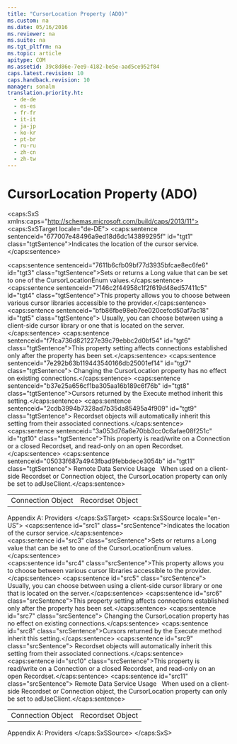 ```yaml
---
title: "CursorLocation Property (ADO)"
ms.custom: na
ms.date: 05/16/2016
ms.reviewer: na
ms.suite: na
ms.tgt_pltfrm: na
ms.topic: article
apitype: COM
ms.assetid: 39c8d86e-7ee9-4182-be5e-aad5ce952f84
caps.latest.revision: 10
caps.handback.revision: 10
manager: sonalm
translation.priority.ht: 
  - de-de
  - es-es
  - fr-fr
  - it-it
  - ja-jp
  - ko-kr
  - pt-br
  - ru-ru
  - zh-cn
  - zh-tw
---
```

# CursorLocation Property (ADO)
<?xml version="1.0" encoding="utf-8"?>
<caps:SxS xmlns:caps="http://schemas.microsoft.com/build/caps/2013/11">
  <caps:SxSTarget locale="de-DE">
    <developerReferenceWithoutSyntaxDocument xsi:schemaLocation="http://ddue.schemas.microsoft.com/authoring/2003/5 http://dduestorage.blob.core.windows.net/ddueschema/developer.xsd" xmlns="http://ddue.schemas.microsoft.com/authoring/2003/5" xmlns:xlink="http://www.w3.org/1999/xlink" xmlns:xsi="http://www.w3.org/2001/XMLSchema-instance">
      <introduction>
        <para>
          <caps:sentence sentenceid="677007e48496a9ed18d6dc143899295f" id="tgt1" class="tgtSentence">Indicates the location of the cursor service.</caps:sentence>
        </para>
      </introduction>
      <section>
        <title>
          <caps:sentence sentenceid="6f253c84dca33d0cd6f1b864ea701e8a" id="tgt2" class="tgtSentence">Settings And Return Values</caps:sentence>
        </title>
        <content>
          <para>
            <caps:sentence sentenceid="7611b6cfb09bf77d3935bfcae8ec6fe6" id="tgt3" class="tgtSentence">Sets or returns a <languageKeyword>Long</languageKeyword> value that can be set to one of the <legacyLink xlink:href="acb255ff-1734-4b70-89bb-aef862b4c63b">CursorLocationEnum</legacyLink> values.</caps:sentence>
          </para>
        </content>
      </section>
      <languageReferenceRemarks>
        <content>
          <para>
            <caps:sentence sentenceid="7146c2f44958c1f2f619d48ed57411c5" id="tgt4" class="tgtSentence">This property allows you to choose between various cursor libraries accessible to the provider.</caps:sentence>
            <caps:sentence sentenceid="bfb86fbe98eb7ee020cefcd50af7ac18" id="tgt5" class="tgtSentence"> Usually, you can choose between using a client-side cursor library or one that is located on the server.</caps:sentence>
          </para>
          <para>
            <caps:sentence sentenceid="f7fca736d821227e39c79ebbc2d0bf54" id="tgt6" class="tgtSentence">This property setting affects connections established only after the property has been set.</caps:sentence>
            <caps:sentence sentenceid="7e292b63b119443540166db25001ef14" id="tgt7" class="tgtSentence"> Changing the <legacyBold>CursorLocation</legacyBold> property has no effect on existing connections.</caps:sentence>
          </para>
          <para>
            <caps:sentence sentenceid="b37e25a656cf1ba305aa16b189c6f76b" id="tgt8" class="tgtSentence">Cursors returned by the <legacyLink xlink:href="03c69320-96b2-4d85-8d49-a13b13e31578">Execute</legacyLink> method inherit this setting.</caps:sentence>
            <caps:sentence sentenceid="2cdb3994b7328ad7b35da85495a4f909" id="tgt9" class="tgtSentence">
              <legacyBold>Recordset</legacyBold> objects will automatically inherit this setting from their associated connections.</caps:sentence>
          </para>
          <para>
            <caps:sentence sentenceid="3a053d76a6e70bb3cc0c6afae08f251c" id="tgt10" class="tgtSentence">This property is read/write on a <legacyLink xlink:href="ef6b1824-5b12-43db-89d7-8f3d13896d4d">Connection</legacyLink> or a closed <legacyLink xlink:href="ede1415f-c3df-4cc5-a05b-2576b2b84b60">Recordset</legacyLink>, and read-only on an open <legacyBold>Recordset</legacyBold>.</caps:sentence>
          </para>
          <alert class="note">
            <para>
              <caps:sentence sentenceid="05033f687a4943fbad9febbdece3054b" id="tgt11" class="tgtSentence"> <legacyBold>Remote Data Service Usage</legacyBold>   When used on a client-side <legacyBold>Recordset</legacyBold> or <legacyBold>Connection</legacyBold> object, the <legacyBold>CursorLocation</legacyBold> property can only be set to <legacyBold>adUseClient</legacyBold>.</caps:sentence>
            </para>
          </alert>
        </content>
      </languageReferenceRemarks>
      <section>
        <title>
          <caps:sentence sentenceid="2f342d3be839cc5b67ae0de7d404b8e6" id="tgt12" class="tgtSentence">Applies To</caps:sentence>
        </title>
        <content>
          <table>
            <tbody>
              <tr>
                <TD>
                  <para>
                    <link xlink:href="ef6b1824-5b12-43db-89d7-8f3d13896d4d">Connection Object</link>
                  </para>
                </TD>
                <TD>
                  <para>
                    <link xlink:href="ede1415f-c3df-4cc5-a05b-2576b2b84b60">Recordset Object</link>
                  </para>
                </TD>
              </tr>
            </tbody>
          </table>
        </content>
      </section>
      <relatedTopics>
        <link xlink:href="e2581b47-b11e-4e1e-b96c-d39c77c5b48a">Appendix A: Providers</link>
      </relatedTopics>
    </developerReferenceWithoutSyntaxDocument>
  </caps:SxSTarget>
  <caps:SxSSource locale="en-US">
    <developerReferenceWithoutSyntaxDocument xsi:schemaLocation="http://ddue.schemas.microsoft.com/authoring/2003/5 http://dduestorage.blob.core.windows.net/ddueschema/developer.xsd" xmlns="http://ddue.schemas.microsoft.com/authoring/2003/5" xmlns:xlink="http://www.w3.org/1999/xlink" xmlns:xsi="http://www.w3.org/2001/XMLSchema-instance">
      <introduction>
        <para>
          <caps:sentence id="src1" class="srcSentence">Indicates the location of the cursor service.</caps:sentence>
        </para>
      </introduction>
      <section>
        <title>
          <caps:sentence id="src2" class="srcSentence">Settings And Return Values</caps:sentence>
        </title>
        <content>
          <para>
            <caps:sentence id="src3" class="srcSentence">Sets or returns a <languageKeyword>Long</languageKeyword> value that can be set to one of the <legacyLink xlink:href="acb255ff-1734-4b70-89bb-aef862b4c63b">CursorLocationEnum</legacyLink> values.</caps:sentence>
          </para>
        </content>
      </section>
      <languageReferenceRemarks>
        <content>
          <para>
            <caps:sentence id="src4" class="srcSentence">This property allows you to choose between various cursor libraries accessible to the provider.</caps:sentence>
            <caps:sentence id="src5" class="srcSentence"> Usually, you can choose between using a client-side cursor library or one that is located on the server.</caps:sentence>
          </para>
          <para>
            <caps:sentence id="src6" class="srcSentence">This property setting affects connections established only after the property has been set.</caps:sentence>
            <caps:sentence id="src7" class="srcSentence"> Changing the <legacyBold>CursorLocation</legacyBold> property has no effect on existing connections.</caps:sentence>
          </para>
          <para>
            <caps:sentence id="src8" class="srcSentence">Cursors returned by the <legacyLink xlink:href="03c69320-96b2-4d85-8d49-a13b13e31578">Execute</legacyLink> method inherit this setting.</caps:sentence>
            <caps:sentence id="src9" class="srcSentence">
              <legacyBold>Recordset</legacyBold> objects will automatically inherit this setting from their associated connections.</caps:sentence>
          </para>
          <para>
            <caps:sentence id="src10" class="srcSentence">This property is read/write on a <legacyLink xlink:href="ef6b1824-5b12-43db-89d7-8f3d13896d4d">Connection</legacyLink> or a closed <legacyLink xlink:href="ede1415f-c3df-4cc5-a05b-2576b2b84b60">Recordset</legacyLink>, and read-only on an open <legacyBold>Recordset</legacyBold>.</caps:sentence>
          </para>
          <alert class="note">
            <para>
              <caps:sentence id="src11" class="srcSentence"> <legacyBold>Remote Data Service Usage</legacyBold>   When used on a client-side <legacyBold>Recordset</legacyBold> or <legacyBold>Connection</legacyBold> object, the <legacyBold>CursorLocation</legacyBold> property can only be set to <legacyBold>adUseClient</legacyBold>.</caps:sentence>
            </para>
          </alert>
        </content>
      </languageReferenceRemarks>
      <section>
        <title>
          <caps:sentence id="src12" class="srcSentence">Applies To</caps:sentence>
        </title>
        <content>
          <table>
            <tbody>
              <tr>
                <TD>
                  <para>
                    <link xlink:href="ef6b1824-5b12-43db-89d7-8f3d13896d4d">Connection Object</link>
                  </para>
                </TD>
                <TD>
                  <para>
                    <link xlink:href="ede1415f-c3df-4cc5-a05b-2576b2b84b60">Recordset Object</link>
                  </para>
                </TD>
              </tr>
            </tbody>
          </table>
        </content>
      </section>
      <relatedTopics>
        <link xlink:href="e2581b47-b11e-4e1e-b96c-d39c77c5b48a">Appendix A: Providers</link>
      </relatedTopics>
    </developerReferenceWithoutSyntaxDocument>
  </caps:SxSSource>
</caps:SxS>